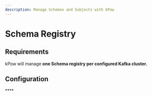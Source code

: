 ```yaml
---
description: Manage Schemas and Subjects with kPow
---
```


# Schema Registry

## Requirements

kPow will manage **one Schema registry per configured Kafka cluster.**

## **Configuration**

\*\*\*\*

